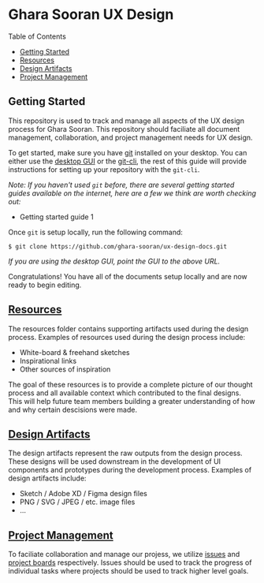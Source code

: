 # Ghara Sooran UX Design

Table of Contents
* [Getting Started](#getting-started)
* [Resources](#resources)
* [Design Artifacts](#design-artifacts)
* [Project Management](#project-management)

## Getting Started

This repository is used to track and manage all aspects of the UX design process for Ghara Sooran. This repository should faciliate all document management, collaboration, and project management needs for UX design.

To get started, make sure you have [git](https://git-scm.com) installed on your desktop.  You can either use the [desktop GUI](https://desktop.github.com) or the [git-cli](https://git-scm.com/downloads), the rest of this guide will provide instructions for setting up your repository with the `git-cli`.

_Note: If you haven't used `git` before, there are several getting started guides available on the internet, here are a few we think are worth checking out:_
* Getting started guide 1

Once `git` is setup locally, run the following command:
```
$ git clone https://github.com/ghara-sooran/ux-design-docs.git
```
_If you are using the desktop GUI, point the GUI to the above URL._

Congratulations! You have all of the documents setup locally and are now ready to begin editing.

## [Resources](./resources)
The resources folder contains supporting artifacts used during the design process.  Examples of resources used during the design process include:
* White-board & freehand sketches
* Inspirational links
* Other sources of inspiration

The goal of these resources is to provide a complete picture of our thought process and all available context which contributed to the final designs. This will help future team members building a greater understanding of how and why certain descisions were made.

## [Design Artifacts](./designs)
The design artifacts represent the raw outputs from the design process.  These designs will be used downstream in the development of UI components and prototypes during the development process. Examples of design artifacts include:
* Sketch / Adobe XD / Figma design files
* PNG / SVG / JPEG / etc. image files
* ...

## [Project Management](/ux-design-docs/projects)
To faciliate collaboration and manage our projess, we utilize [issues](/ux-design-docs/issues) and [project boards](/ux-design-docs/projects) respectively. Issues should be used to track the progress of individual tasks where projects should be used to track higher level goals.
